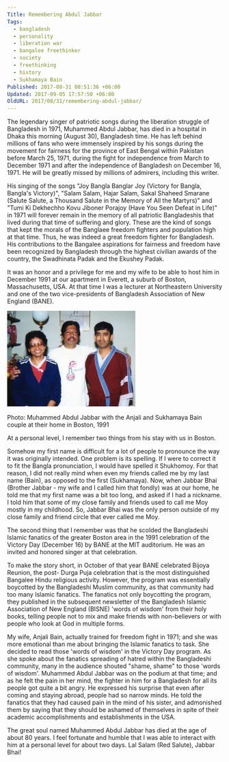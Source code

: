 ```yaml
---
Title: Remembering Abdul Jabbar
Tags:
  - bangladesh
  - personality
  - liberation war
  - bangalee freethinker
  - society
  - freethinking
  - history
  - Sukhamaya Bain
Published: 2017-08-31 08:51:36 +06:00
Updated: 2017-09-05 17:57:50 +06:00
OldURL: 2017/08/31/remembering-abdul-jabbar/
---
```


The legendary singer of patriotic songs during the liberation struggle of Bangladesh in 1971, Muhammed Abdul Jabbar, has died in a hospital in Dhaka this morning (August 30), Bangladesh time. He has left behind millions of fans who were immensely inspired by his songs during the movement for fairness for the province of East Bengal within Pakistan before March 25, 1971, during the fight for independence from March to December 1971 and after the independence of Bangladesh on December 16, 1971. He will be greatly missed by millions of admirers, including this writer.

His singing of the songs "Joy Bangla Banglar Joy (Victory for Bangla, Bangla's Victory)", "Salam Salam, Hajar Salam, Sakal Shaheed Smarane (Salute Salute, a Thousand Salute in the Memory of All the Martyrs)" and "Tumi Ki Dekhechho Kovu Jiboner Porajoy (Have You Seen Defeat in Life)" in 1971 will forever remain in the memory of all patriotic Bangladeshis that lived during that time of suffering and glory. These are the kind of songs that kept the morals of the Banglaee freedom fighters and population high at that time. Thus, he was indeed a great freedom fighter for Bangladesh. His contributions to the Bangalee aspirations for fairness and freedom have been recognized by Bangladesh through the highest civilian awards of the country, the Swadhinata Padak and the Ekushey Padak.

It was an honor and a privilege for me and my wife to be able to host him in December 1991 at our apartment in Everett, a suburb of Boston, Massachusetts, USA. At that time I was a lecturer at Northeastern University and one of the two vice-presidents of Bangladesh Association of New England (BANE).

<a href="https://enblog.muktomona.com/2017/08/31/remembering-abdul-jabbar/img268/" rel="attachment wp-att-6364"><img src="https://raw.githubusercontent.com/think-mm/enblog-static/web/wp-uploads/2017/08/img268-300x223.jpg" alt="" width="300" height="223" class="alignnone size-medium wp-image-6364" /></a>

Photo: Muhammed Abdul Jabbar with the Anjali and Sukhamaya Bain couple at their home in Boston, 1991

At a personal level, I remember two things from his stay with us in Boston.

Somehow my first name is difficult for a lot of people to pronounce the way it was originally intended. One problem is its spelling. If I were to correct it to fit the Bangla pronunciation, I would have spelled it Shukhomoy. For that reason, I did not really mind when even my friends called me by my last name (Bain), as opposed to the first (Sukhamaya). Now, when Jabbar Bhai (Brother Jabbar - my wife and I called him that fondly) was at our home, he told me that my first name was a bit too long, and asked if I had a nickname. I told him that some of my close family and friends used to call me Moy mostly in my childhood. So, Jabbar Bhai was the only person outside of my close family and friend circle that ever called me Moy.

The second thing that I remember was that he scolded the Bangladeshi Islamic fanatics of the greater Boston area in the 1991 celebration of the Victory Day (December 16) by BANE at the MIT auditorium. He was an invited and honored singer at that celebration.

To make the story short, in October of that year BANE celebrated Bijoya Reunion, the post- Durga Puja celebration that is the most distinguished Bangalee Hindu religious activity. However, the program was essentially boycotted by the Bangladeshi Muslim community, as that community had too many Islamic fanatics. The fanatics not only boycotting the program, they published in the subsequent newsletter of the Bangladesh Islamic Association of  New England (BISNE) 'words of wisdom' from their holy books, telling people not to mix and make friends with non-believers or with people who look at God in multiple forms.

My wife, Anjali Bain, actually trained for freedom fight in 1971; and she was more emotional than me about bringing the Islamic fanatics to task. She decided to read those 'words of wisdom' in the Victory Day program. As she spoke about the fanatics spreading of hatred within the Bangladeshi community, many in the audience shouted "shame, shame" to those 'words of wisdom'. Muhammed Abdul Jabbar was on the podium at that time; and as he felt the pain in her mind, the fighter in him for a Bangladesh for all its people got quite a bit angry. He expressed his surprise that even after coming and staying abroad, people had so narrow minds. He told the fanatics that they had caused pain in the mind of his sister, and admonished them by saying that they should be ashamed of themselves in spite of their academic accomplishments and establishments in the USA.

The great soul named Muhammed Abdul Jabbar has died at the age of about 80 years. I feel fortunate and humble that I was able to interact with him at a personal level for about two days. Lal Salam (Red Salute), Jabbar Bhai!



